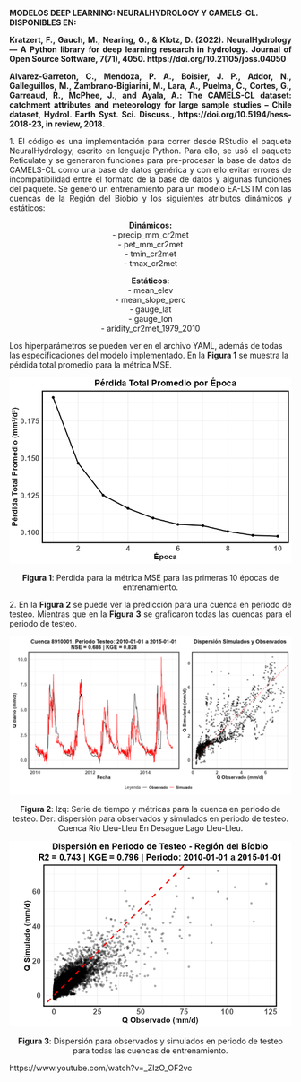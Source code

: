 
<strong> MODELOS DEEP LEARNING: NEURALHYDROLOGY Y CAMELS-CL. DISPONIBLES EN:</strong> 

<p align="justify">
<strong>Kratzert, F., Gauch, M., Nearing, G., & Klotz, D. (2022). NeuralHydrology — A Python library for deep learning research in hydrology. Journal of Open Source Software, 7(71), 4050. https://doi.org/10.21105/joss.04050 </strong>
</p>

<p align="justify">
<strong>Alvarez-Garreton, C., Mendoza, P. A., Boisier, J. P., Addor, N., Galleguillos, M., Zambrano-Bigiarini, M., Lara, A., Puelma, C., Cortes, G., Garreaud, R., McPhee, J., and Ayala, A.: The CAMELS-CL dataset: catchment attributes and meteorology for large sample studies – Chile dataset, Hydrol. Earth Syst. Sci. Discuss., https://doi.org/10.5194/hess-2018-23, in review, 2018. </strong>
</p>

<p align="justify">
1. El código es una implementación para correr desde RStudio el paquete NeuralHydrology, escrito en lenguaje Python. Para ello, se usó el paquete Reticulate y se generaron funciones para pre-procesar la base de datos de CAMELS-CL como una base de datos genérica y con ello evitar errores de incompatibilidad entre el formato de la base de datos y algunas funciones del paquete. Se generó un entrenamiento para un modelo EA-LSTM con las cuencas de la Región del Biobío y los siguientes atributos dinámicos y estáticos:


<div align="center">
<p><strong>Dinámicos:</strong><br>
- precip_mm_cr2met<br>
- pet_mm_cr2met<br>
- tmin_cr2met<br>
- tmax_cr2met
</p>

<p><strong>Estáticos:</strong><br>
- mean_elev<br>
- mean_slope_perc<br>
- gauge_lat<br>
- gauge_lon<br>
- aridity_cr2met_1979_2010
</p>
</div>

Los hiperparámetros se pueden ver en el archivo YAML, además de todas las especificaciones del modelo implementado. En la <strong>Figura 1</strong> se muestra la pérdida total promedio para la métrica MSE.

<div align="center">
  <img src="https://raw.githubusercontent.com/FelipeRivas5492/Modelos-Deep-Learning-NeuralHydrology-y-CAMELS-CL/main/perdida.png" alt="Figura 1 - fig1">
<div align="center">
<p><strong>Figura 1</strong>: Pérdida para la métrica MSE para las primeras 10 épocas de entrenamiento. </p>


<p align="justify">
2. En la <strong>Figura 2</strong> se puede ver la predicción para una cuenca en periodo de testeo. Mientras que en la <strong>Figura 3</strong> se graficaron todas las cuencas para el periodo de testeo.

<div align="center">
  <img src="https://raw.githubusercontent.com/FelipeRivas5492/Modelos-Deep-Learning-NeuralHydrology-y-CAMELS-CL/main/diario.png" alt="Figura 2 - fig2">
<div align="center">
<p><strong>Figura 2</strong>: Izq: Serie de tiempo y métricas para la cuenca en periodo de testeo. Der: dispersión para observados y simulados en periodo de testeo. Cuenca Rio Lleu-Lleu En Desague Lago Lleu-Lleu. </p>


<div align="center">
  <img src="https://raw.githubusercontent.com/FelipeRivas5492/Modelos-Deep-Learning-NeuralHydrology-y-CAMELS-CL/main/todos.png" alt="Figura 3 - fig3">
<div align="center">
<p><strong>Figura 3</strong>: Dispersión para observados y simulados en periodo de testeo para todas las cuencas de entrenamiento. </p>



<p align="justify">
https://www.youtube.com/watch?v=_ZIzO_OF2vc





